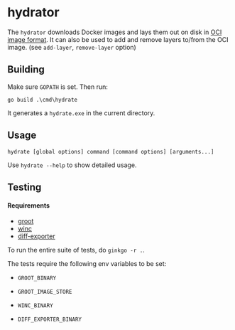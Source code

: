 # hydrator

The `hydrator` downloads Docker images and lays them out on disk in [OCI image format](https://github.com/opencontainers/image-spec). It can also be used to add and remove layers to/from the OCI image. (see `add-layer`, `remove-layer` option)

## Building

Make sure `GOPATH` is set. Then run:

```
go build .\cmd\hydrate
```

It generates a `hydrate.exe` in the current directory.

## Usage

```
hydrate [global options] command [command options] [arguments...]
```

Use `hydrate --help` to show detailed usage.

## Testing

#### Requirements

* [groot](https://github.com/cloudfoundry/groot-windows)
* [winc](https://github.com/cloudfoundry/winc)
* [diff-exporter](https://github.com/cloudfoundry-incubator/diff-exporter)

To run the entire suite of tests, do `ginkgo -r .`.

The tests require the following env variables to be set:

* `GROOT_BINARY`

* `GROOT_IMAGE_STORE`

* `WINC_BINARY`

* `DIFF_EXPORTER_BINARY`
